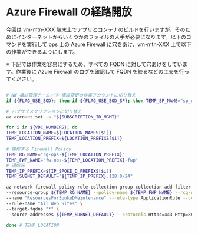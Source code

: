 # Azure Firewall の経路開放

今回は vm-mtn-XXX 端末上でアプリとコンテナのビルドを行いますが、そのためにインターネットからいくつかのファイルの入手が必要になります。以下のコマンドを実行して ops 上の Azure Firewall に穴をあけ、vm-mtn-XXX 上で以下の作業ができるようにします。

※ 下記では作業を容易にするため、すべての FQDN に対して穴あけをしています。作業後に Azure Firewall のログを確認して FQDN を絞るなどの工夫を行ってください。

```bash

# NW 構成管理チーム／③ 構成変更の作業アカウントに切り替え
if ${FLAG_USE_SOD}; then if ${FLAG_USE_SOD_SP}; then TEMP_SP_NAME="sp_nw_change"; az login --service-principal --username ${SP_APP_IDS[${TEMP_SP_NAME}]} --password ${SP_PWDS[${TEMP_SP_NAME}]} --tenant ${PRIMARY_DOMAIN_NAME} --allow-no-subscriptions; else az account clear; az login -u "user_nw_change@${PRIMARY_DOMAIN_NAME}" -p "${ADMIN_PASSWORD}"; fi; fi

# ハブサブスクリプションに切り替え
az account set -s "${SUBSCRIPTION_ID_MGMT}"

for i in ${VDC_NUMBERS}; do
TEMP_LOCATION_NAME=${LOCATION_NAMES[$i]}
TEMP_LOCATION_PREFIX=${LOCATION_PREFIXS[$i]}

# 操作する Firewall Policy
TEMP_RG_NAME="rg-ops-${TEMP_LOCATION_PREFIX}"
TEMP_FWP_NAME="fw-ops-${TEMP_LOCATION_PREFIX}-fwp"
# 通信元
TEMP_IP_PREFIX=${IP_SPOKE_D_PREFIXS[$i]}
TEMP_SUBNET_DEFAULT="${TEMP_IP_PREFIX}.128.0/24"

az network firewall policy rule-collection-group collection add-filter-collection \
--resource-group ${TEMP_RG_NAME} --policy-name ${TEMP_FWP_NAME} --rcg-name "DefaultApplicationRuleCollectionGroup" \
--name "ResourcesForSpokeDMaintenance" --rule-type ApplicationRule --collection-priority 50400 --action Allow \
--rule-name "All Web Sites" \
--target-fqdns "*" \
--source-addresses ${TEMP_SUBNET_DEFAULT} --protocols Https=443 Http=80

done # TEMP_LOCATION

```
